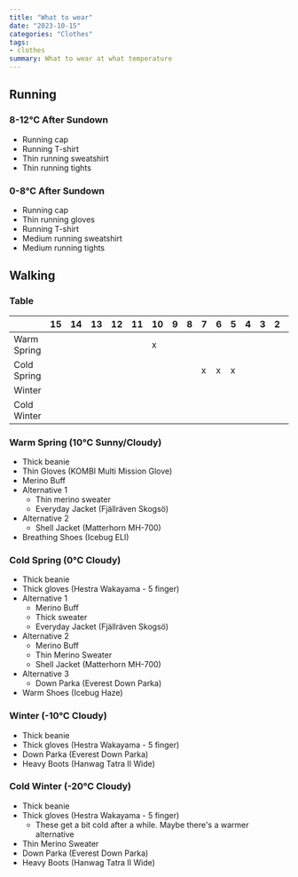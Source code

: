 ```yaml
---
title: "What to wear"
date: "2023-10-15"
categories: "Clothes"
tags:
- clothes
summary: What to wear at what temperature
---
```


## Running

### 8-12°C After Sundown

* Running cap
* Running T-shirt
* Thin running sweatshirt
* Thin running tights

### 0-8°C After Sundown

* Running cap
* Thin running gloves
* Running T-shirt
* Medium running sweatshirt
* Medium running tights

## Walking

### Table

|             | 15 | 14 | 13 | 12 | 11 | 10 | 9 | 8 | 7 | 6 | 5 | 4 | 3 | 2 | 1 | 0 | -5 | -10 | -15 | -20 |
|-------------|----|----|----|----|----|----|---|---|---|---|---|---|---|---|---|---|----|-----|-----|-----|
| Warm Spring |    |    |    |    |    |  x |   |   |   |   |   |   |   |   |   |   |    |     |     |     |
| Cold Spring |    |    |    |    |    |    |   |   | x | x | x |   |   |   |   |   |    |     |     |     |
| Winter      |    |    |    |    |    |    |   |   |   |   |   |   |   |   |   |   |    |     |     |     |
| Cold Winter |    |    |    |    |    |    |   |   |   |   |   |   |   |   |   |   |    |     |     |     |

### Warm Spring (10°C Sunny/Cloudy)

* Thick beanie
* Thin Gloves (KOMBI Multi Mission Glove)
* Merino Buff
* Alternative 1
  - Thin merino sweater
  - Everyday Jacket (Fjällräven Skogsö)
* Alternative 2
  - Shell Jacket (Matterhorn MH-700)
* Breathing Shoes (Icebug ELI)

### Cold Spring (0°C Cloudy)

* Thick beanie
* Thick gloves (Hestra Wakayama - 5 finger)
* Alternative 1
  - Merino Buff
  - Thick sweater
  - Everyday Jacket (Fjällräven Skogsö)
* Alternative 2
  - Merino Buff
  - Thin Merino Sweater
  - Shell Jacket (Matterhorn MH-700)
* Alternative 3
  - Down Parka (Everest Down Parka)
* Warm Shoes (Icebug Haze)

### Winter (-10°C Cloudy)

* Thick beanie
* Thick gloves (Hestra Wakayama - 5 finger)
* Down Parka (Everest Down Parka)
* Heavy Boots (Hanwag Tatra II Wide)

### Cold Winter (-20°C Cloudy)

* Thick beanie
* Thick gloves (Hestra Wakayama - 5 finger)
  - These get a bit cold after a while. Maybe there's a warmer alternative
* Thin Merino Sweater
* Down Parka (Everest Down Parka)
* Heavy Boots (Hanwag Tatra II Wide)
